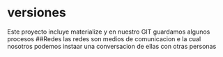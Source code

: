 # versiones
Este proyecto incluye materialize y en nuestro GIT guardamos algunos procesos
##Redes
las redes son medios de comunicacion e la cual nosotros podemos instaar una conversacion de ellas con otras personas
